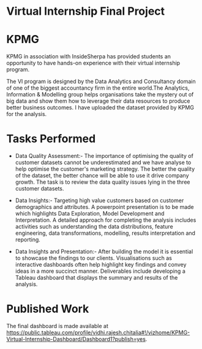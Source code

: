# Virtual Internship Final Project
# KPMG
 
 KPMG in association with InsideSherpa has provided students an opportunity to have hands-on experience with their virtual internship program.
 
 The VI program is designed by the Data Analytics and Consultancy domain of one of the biggest accountancy firm in the entire world.The Analytics, Information & Modelling group helps organisations take the mystery out of big data and show them how to leverage their data resources to produce better business outcomes. I have uploaded the dataset provided by KPMG for the analysis.
 
 # Tasks Performed
  - Data Quality Assessment:-
            The importance of optimising the quality of customer datasets cannot be underestimated and we have analyse to help optimise the customer's marketing strategy. The better the quality of the dataset, the better chance will be able to use it drive company growth. The task is to review the data quality issues lying in the three customer datasets.
          
- Data Insights:-
            Targeting high value customers based on customer demographics and attributes. A powerpoint presentation is to be made which highlights Data Exploration, Model Development and Interpretation. A detailed approach for completing the analysis includes activities such as understanding the data distributions, feature engineering, data transformations, modelling, results interpretation and reporting.
            
- Data Insights and Presentation:-
             After building the model it is essential to showcase the findings to our clients. Visualisations such as interactive dashboards often help highlight key findings and convey ideas in a more succinct manner. Deliverables include developing a Tableau dashboard that displays the summary and results of the analysis.
            
# Published Work
The final dashboard is made available at https://public.tableau.com/profile/vidhi.rajesh.chitalia#!/vizhome/KPMG-Virtual-Internship-Dashboard/Dashboard1?publish=yes. 
